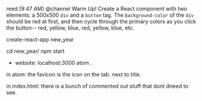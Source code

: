 reed [9:47 AM]
@channel Warm Up! Create a React component with two elements: a 500x500 `div` and a `button` tag. The `background-color` of the `div` should be red at first, and then cycle through the primary colors as you click the button-- red, yellow, blue, red, yellow, blue, etc.

create-react-app new_year

cd new_year/
npm start

- website: localhost:3000
  atom .

in atom:
the favicon is the icon on the tab. next to title.

in index.html:
there is a bunch of commented out stuff that dont dneed to see.
